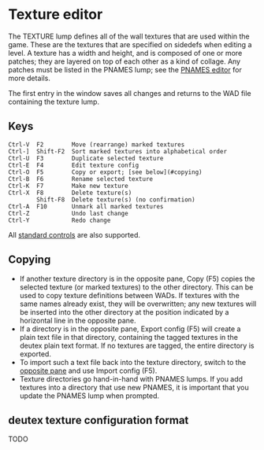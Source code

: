# Texture editor

The TEXTURE lump defines all of the wall textures that are used within the game.
These are the textures that are specified on sidedefs when editing a level. A
texture has a width and height, and is composed of one or more patches; they
are layered on top of each other as a kind of collage. Any patches must be
listed in the PNAMES lump; see the [PNAMES editor](pnames_editor.md) for more
details.

The first entry in the window saves all changes and returns to the WAD file
containing the texture lump.

## Keys

    Ctrl-V  F2        Move (rearrange) marked textures
    Ctrl-]  Shift-F2  Sort marked textures into alphabetical order
    Ctrl-U  F3        Duplicate selected texture
    Ctrl-E  F4        Edit texture config
    Ctrl-O  F5        Copy or export; [see below](#copying)
    Ctrl-B  F6        Rename selected texture
    Ctrl-K  F7        Make new texture
    Ctrl-X  F8        Delete texture(s)
            Shift-F8  Delete texture(s) (no confirmation)
    Ctrl-A  F10       Unmark all marked textures
    Ctrl-Z            Undo last change
    Ctrl-Y            Redo change

All [standard controls](common.md) are also supported.

## Copying

 * If another texture directory is in the opposite pane, Copy (F5) copies the
   selected texture (or marked textures) to the other directory. This can be
   used to copy texture definitions between WADs. If textures with the same
   names already exist, they will be overwritten; any new textures will be
   inserted into the other directory at the position indicated by a horizontal
   line in the opposite pane.
 * If a directory is in the opposite pane, Export config (F5) will create a
   plain text file in that directory, containing the tagged textures in the
   deutex plain text format. If no textures are tagged, the entire directory is
   exported.
 * To import such a text file back into the texture directory, switch to the
   [opposite pane](dir_view.md) and use Import config (F5).
 * Texture directories go hand-in-hand with PNAMES lumps. If you add textures
   into a directory that use new PNAMES, it is important that you update the
   PNAMES lump when prompted.

## deutex texture configuration format

TODO
